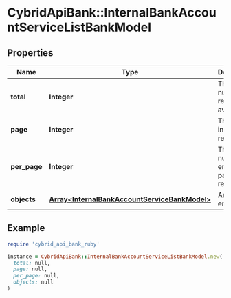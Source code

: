 # CybridApiBank::InternalBankAccountServiceListBankModel

## Properties

| Name | Type | Description | Notes |
| ---- | ---- | ----------- | ----- |
| **total** | **Integer** | The total number of records available. |  |
| **page** | **Integer** | The page index to retrieve. |  |
| **per_page** | **Integer** | The number of entities per page to return. |  |
| **objects** | [**Array&lt;InternalBankAccountServiceBankModel&gt;**](InternalBankAccountServiceBankModel.md) | Array of entities |  |

## Example

```ruby
require 'cybrid_api_bank_ruby'

instance = CybridApiBank::InternalBankAccountServiceListBankModel.new(
  total: null,
  page: null,
  per_page: null,
  objects: null
)
```

